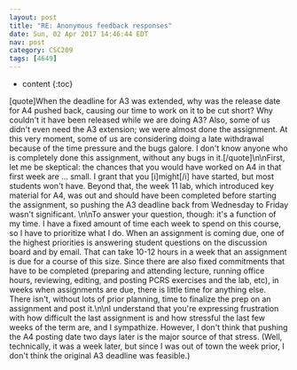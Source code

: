 ```yaml
---
layout: post
title: "RE: Anonymous feedback responses"
date: Sun, 02 Apr 2017 14:46:44 EDT
nav: post
category: CSC209
tags: [4649]
---
```


* content
{:toc}

[quote]When the deadline for A3 was extended, why was the release date for A4 pushed back, causing our time to work on it to be cut short? Why couldn't it have been released while we are doing A3? Also, some of us didn't even need the A3 extension; we were almost done the assignment. At this very moment, some of us are considering doing a late withdrawal because of the time pressure and the bugs galore. I don't know anyone who is completely done this assignment, without any bugs in it.[/quote]\n\nFirst, let me be skeptical: the chances that you would have worked on A4 in that first week are ... small.  I grant that you [i]might[/i] have started, but most students won't have. Beyond that, the week 11 lab, which introduced key material for A4, was out and should have been completed before starting the assignment, so pushing the A3 deadline back from Wednesday to Friday wasn't significant. \n\nTo answer your question, though: it's a function of my time. I have a fixed amount of time each week to spend on this course, so I have to prioritize what I do. When an assignment is coming due, one of the highest priorities is answering student questions on the discussion board and by email. That can take 10-12 hours in a week that an assignment is due for a course of this size. Since there are also fixed commitments that have to be completed (preparing and attending lecture, running office hours, reviewing, editing, and posting PCRS exercises and the lab, etc), in weeks when assignments are due, there is little time for anything else. There isn't, without lots of prior planning, time to finalize the prep on an assignment and post it.\n\nI understand that you're expressing frustration with how difficult the last assignment is and how stressful the last few weeks of the term are, and I sympathize. However, I don't think that pushing the A4 posting date two days later is the major source of that stress. (Well, technically, it was a week later, but since I was out of town the week prior, I don't think the original A3 deadline was feasible.)
<!-- more -->
<p></p>
